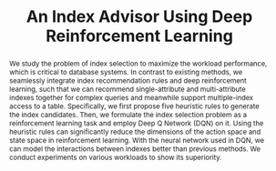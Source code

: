 ---
title: "An Index Advisor Using Deep Reinforcement Learning"
authors:
- Hai Lan
- admin
- Yuwei Peng

publication_types: ["1"]
publication: In *29th ACM International Conference on Information and Knowledge Management*
publication_short: In *ACM CIKM*
publishDate: "2020-10-19"

abstract: We study the problem of index selection to maximize the workload performance, which is critical to database systems. In contrast to existing methods, we seamlessly integrate index recommendation rules and deep reinforcement learning, such that we can recommend single-attribute and multi-attribute indexes together for complex queries and meanwhile support multiple-index access to a table. Specifically, we first propose five heuristic rules to generate the index candidates. Then, we formulate the index selection problem as a reinforcement learning task and employ Deep Q Network (DQN) on it. Using the heuristic rules can significantly reduce the dimensions of the action space and state space in reinforcement learning. With the neural network used in DQN, we can model the interactions between indexes better than previous methods. We conduct experiments on various workloads to show its superiority.

#tags:
#- Source Themes
featured: true


links:
- name: Code
  url: https://github.com/rmitbggroup/IndexAdvisor
  
url_pdf: 'papers/cikm20-IndexRec.pdf'
url_slides: 'slides/CIKM20_Index_slides.pdf'

---